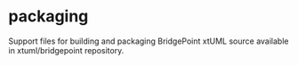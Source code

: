 packaging
==========

Support files for building and packaging BridgePoint xtUML source available in xtuml/bridgepoint repository.

